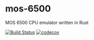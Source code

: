 # mos-6500
MOS 6500 CPU emulator written in Rust

[![Build Status](https://travis-ci.org/DiscoViking/mos-6500.svg?branch=master)](https://travis-ci.org/DiscoViking/mos-6500) [![codecov](https://codecov.io/gh/DiscoViking/mos-6500/branch/master/graph/badge.svg)](https://codecov.io/gh/DiscoViking/mos-6500)
